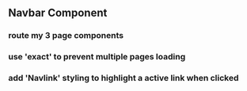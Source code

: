 ## Navbar Component

### route my 3 page components
### use 'exact' to prevent multiple pages loading  
### add 'Navlink' styling to highlight a active link when clicked


